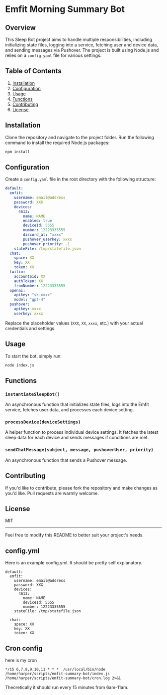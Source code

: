 # Emfit Morning Summary Bot

## Overview

This Sleep Bot project aims to handle multiple responsibilities, including initializing state files, logging into a service, fetching user and device data, and sending messages via Pushover. The project is built using Node.js and relies on a `config.yaml` file for various settings.

## Table of Contents
1. [Installation](#installation)
2. [Configuration](#configuration)
3. [Usage](#usage)
4. [Functions](#functions)
5. [Contributing](#contributing)
6. [License](#license)

## Installation

Clone the repository and navigate to the project folder. Run the following command to install the required Node.js packages:

```bash
npm install
```

## Configuration

Create a `config.yaml` file in the root directory with the following structure:

```yaml
default:
  emfit:
    username: email@address
    password: XXX
    devices:
      4613:
        name: NAME
        enabled: true
        deviceId: 5555
        number: 12223335555
        discord_at: "xxxx"
        pushover_userkey: xxxx
        pushover_priority: -1
    stateFile: /tmp/statefile.json
  chat:
    space: XX
    key: XX
    token: XX
  twilio:
    accountSid: XX
    authToken: XX
    fromNumber: 12223335555
  openai: 
    apikey: "sk-xxxx"
    model: "gpt-4"
  pushover: 
    apikey: xxxx
    userkey: xxxx
```

Replace the placeholder values (`XXX`, `XX`, `xxxx`, etc.) with your actual credentials and settings.

## Usage

To start the bot, simply run:

```bash
node index.js
```

## Functions

### `instantiateSleepBot()`

An asynchronous function that initializes state files, logs into the Emfit service, fetches user data, and processes each device setting.

### `processDevice(deviceSettings)`

A helper function to process individual device settings. It fetches the latest sleep data for each device and sends messages if conditions are met.

### `sendChatMessage(subject, message, pushoverUser, priority)`

An asynchronous function that sends a Pushover message.

## Contributing

If you'd like to contribute, please fork the repository and make changes as you'd like. Pull requests are warmly welcome.

## License

MIT

---

Feel free to modify this README to better suit your project's needs.
## config.yml

Here is an example config.yml. It should be pretty self explanatory. 

    default:
      emfit:
        username: email@address
        password: XXX
        devices:
          4613:
            name: NAME
            deviceId: 5555
            number: 12223335555
        stateFile: /tmp/statefile.json

      chat:
        space: XX
        key: XX
        token: XX




## Cron config
here is my cron

`*/15 6,7,8,9,10,11 * * *  /usr/local/bin/node /home/harper/scripts/emfit-summary-bot/index.js /home/harper/scripts/emfit-summary-bot/cron.log 2>&1`

Theoretically it should run every 15 minutes from 6am-11am.
